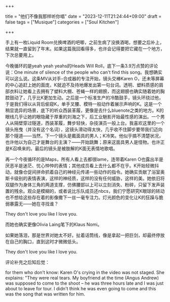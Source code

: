 +++

title = "他们不像我那样听你唱"
date = "2023-12-11T21:24:44+09:00"
draft = false
tags = ["Musique"]
categories = ["Soul Kitchen"]

+++

手上有一枚Liquid Room兑换啤酒的吧唧，之前生病了没换酒喝，想要之后补上，结果就一直留到了年末。如果这篇我回看得多，也许会记得要把它藏在一个地方，下次总要用上。

今晚循环的是yeah yeah yeahs的Heads Will Roll，底下一条3.9万点赞的评论说：One minute of silence of the people who can't find this song。我想确实可以这么说。这条MV从对手-合成器的专注开始，镜头交棒Karen O，还未等屏幕的中心追赶上她的面庞，K就迫不及待地爆发出第一句台词。透明、塑料质感的肩部衣料让她看上去拥有了塑料大棚、苍蝇一样的翅膀，而这翅膀也确实随着她的胸腔鼓动了，几乎比K更加生动。之后是一个标准生产的冷酷鼓手，镜头环绕过他，于是我们得以从背后偷窥K，单手叉腰、模特一般动作着展示声响的K。这是一个稍显诡异的场景，底下的听众西装革履，更像是去什么bluenote之类的地方。K的眼线几乎让她的眼隐藏于厚重的刘海之下，后工业魅影开始最性感的演出。一个男人从隔壁穿过隧道，西装革履，舞步轻快，杂技演员一般上台。我喜欢这里的一个镜头拖曳（并没有这个名词），这镜头滑动得太快，几乎收不住脚步要带我们迈向那个隧道——当然，下一个镜头是戴面具的男人；K冷笑。他似乎搞不清楚状况，也许他以为自己才是舞台的主演？——开始跳舞；原来这面具男人是怪物。也许正是K召唤来的。最后的镜头是被肢解的K面无表情地歌唱。

再一个今夜循环的是Maps，所有人看上去都很lame，连带着Karen O也露出半是厌恶半是迷茫、忧心忡忡的表情；其他成员看上去什么都不在乎。K开始轻微抖动，就像仓促间拼命抓着自己的神经元传递一些动作的指令。她确实贡献了浴室奥斯卡级别的表情表演，这样的神经质，这样的没有任何威胁，这样的美。她依旧将双腿作为身体三角的两道支撑，仿佛腰部以上可以立刻消失、粉碎，只留下发声装置的残余。观众是模糊的，或者说比乐队成员还nbcs，我们宁愿研究K眼球的转动也不想给这些存在着的影像撒下一丝一毫专注力。灯光颜色的变化让K的狂躁与脆弱暴露无——她在寻找谁？

They don't love you like I love you.

而她也确实更像Olivia Laing笔下的Klaus Nomi。

如果她落泪，那是世界对她太不好。扯着话筒线，像是拿起一把巨剑，却最终停放在自己的胸口，直到这时才微微低头。

They don't love you like I love you.



评论补充之后知后觉：

for them who don't know:
Karen O's crying in the video was not staged. She explains: "They were real tears. My boyfriend at the time (Angus Andrew) was supposed to come to the shoot – he was three hours late and I was just about to leave for tour. I didn't think he was even going to come and this was the song that was written for him.

